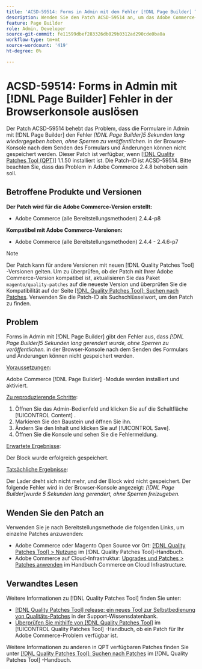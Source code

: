 ```yaml
---
title: 'ACSD-59514: Forms in Admin mit dem Fehler [!DNL Page Builder] Throw error in der Browser-Konsole'
description: Wenden Sie den Patch ACSD-59514 an, um das Adobe Commerce-Problem zu beheben, bei dem Formulare in Admin mit  [!DNL Page Builder] den Fehler "[!DNL Page Builder] wurde 5 Sekunden lang gerendert, ohne Sperren freizugeben". in der Browser-Konsole nach dem Senden des Formulars, und die Änderungen können nicht gespeichert werden.
feature: Page Builder
role: Admin, Developer
source-git-commit: fe11599dbef283326db029b0312ad290cde0ba0a
workflow-type: tm+mt
source-wordcount: '419'
ht-degree: 0%

---
```



# ACSD-59514: Forms in Admin mit [!DNL Page Builder] Fehler in der Browserkonsole auslösen

Der Patch ACSD-59514 behebt das Problem, dass die Formulare in Admin mit [!DNL Page Builder] den Fehler *[!DNL Page Builder]5 Sekunden lang wiedergegeben haben, ohne Sperren zu veröffentlichen.* in der Browser-Konsole nach dem Senden des Formulars und Änderungen können nicht gespeichert werden. Dieser Patch ist verfügbar, wenn [[!DNL Quality Patches Tool (QPT)]](https://experienceleague.adobe.com/en/docs/commerce-knowledge-base/kb/announcements/commerce-announcements/magento-quality-patches-released-new-tool-to-self-serve-quality-patches) 1.1.50 installiert ist. Die Patch-ID ist ACSD-59514. Bitte beachten Sie, dass das Problem in Adobe Commerce 2.4.8 behoben sein soll.

## Betroffene Produkte und Versionen

**Der Patch wird für die Adobe Commerce-Version erstellt:**

* Adobe Commerce (alle Bereitstellungsmethoden) 2.4.4-p8

**Kompatibel mit Adobe Commerce-Versionen:**

* Adobe Commerce (alle Bereitstellungsmethoden) 2.4.4 - 2.4.6-p7

>[!NOTE]
>
>Der Patch kann für andere Versionen mit neuen [!DNL Quality Patches Tool] -Versionen gelten. Um zu überprüfen, ob der Patch mit Ihrer Adobe Commerce-Version kompatibel ist, aktualisieren Sie das Paket `magento/quality-patches` auf die neueste Version und überprüfen Sie die Kompatibilität auf der Seite [[!DNL Quality Patches Tool]: Suchen nach Patches](https://experienceleague.adobe.com/tools/commerce-quality-patches/index.html). Verwenden Sie die Patch-ID als Suchschlüsselwort, um den Patch zu finden.

## Problem

Forms in Admin mit [!DNL Page Builder] gibt den Fehler aus, dass *[!DNL Page Builder]5 Sekunden lang gerendert wurde, ohne Sperren zu veröffentlichen.* in der Browser-Konsole nach dem Senden des Formulars und Änderungen können nicht gespeichert werden.

<u>Voraussetzungen</u>:

Adobe Commerce [!DNL Page Builder] -Module werden installiert und aktiviert.

<u>Zu reproduzierende Schritte</u>:

1. Öffnen Sie das Admin-Bedienfeld und klicken Sie auf die Schaltfläche [!UICONTROL Content] .
1. Markieren Sie den Baustein und öffnen Sie ihn.
1. Ändern Sie den Inhalt und klicken Sie auf [!UICONTROL Save].
1. Öffnen Sie die Konsole und sehen Sie die Fehlermeldung.

<u>Erwartete Ergebnisse</u>:

Der Block wurde erfolgreich gespeichert.

<u>Tatsächliche Ergebnisse</u>:

Der Lader dreht sich nicht mehr, und der Block wird nicht gespeichert. Der folgende Fehler wird in der Browser-Konsole angezeigt:
*[!DNL Page Builder]wurde 5 Sekunden lang gerendert, ohne Sperren freizugeben.*

## Wenden Sie den Patch an

Verwenden Sie je nach Bereitstellungsmethode die folgenden Links, um einzelne Patches anzuwenden:

* Adobe Commerce oder Magento Open Source vor Ort: [[!DNL Quality Patches Tool] > Nutzung](/help/tools/quality-patches-tool/usage.md) im [!DNL Quality Patches Tool]-Handbuch.
* Adobe Commerce auf Cloud-Infrastruktur: [Upgrades und Patches > Patches anwenden](https://experienceleague.adobe.com/docs/commerce-cloud-service/user-guide/develop/upgrade/apply-patches.html) im Handbuch Commerce on Cloud Infrastructure.

## Verwandtes Lesen

Weitere Informationen zu [!DNL Quality Patches Tool] finden Sie unter:

* [[!DNL Quality Patches Tool] release: ein neues Tool zur Selbstbedienung von Qualitäts-Patches](https://experienceleague.adobe.com/en/docs/commerce-knowledge-base/kb/announcements/commerce-announcements/magento-quality-patches-released-new-tool-to-self-serve-quality-patches) in der Support-Wissensdatenbank.
* [Überprüfen Sie mithilfe von  [!DNL Quality Patches Tool]](/help/tools/quality-patches-tool/patches-available-in-qpt/check-patch-for-magento-issue-with-magento-quality-patches.md) im [!UICONTROL Quality Patches Tool] -Handbuch, ob ein Patch für Ihr Adobe Commerce-Problem verfügbar ist.


Weitere Informationen zu anderen in QPT verfügbaren Patches finden Sie unter [[!DNL Quality Patches Tool]: Suchen nach Patches](https://experienceleague.adobe.com/tools/commerce-quality-patches/index.html) im [!DNL Quality Patches Tool] -Handbuch.
